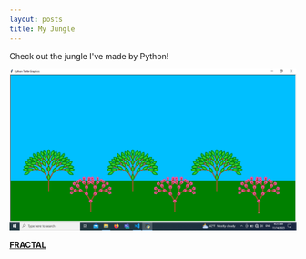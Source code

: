 ```yaml
---
layout: posts
title: My Jungle
---
```


Check out the jungle I've made by Python! 

![alt text](../assets/images/jungleee.png "Jungle")

[**FRACTAL**](https://en.wikipedia.org/wiki/Fractal)
